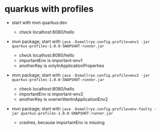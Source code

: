 # quarkus with profiles

- start with mvn quarkus:dev
  - check localhost:8080/hello
  
- mvn package; start with `java -Dsmallrye.config.profile=env1 -jar quarkus-profiles-1.0.0-SNAPSHOT-runner.jar`
  - check localhost:8080/hello
  - importantEnv is important-env1
  - anotherKey is onlyInApplicationProperties
  
- mvn package; start with `java -Dsmallrye.config.profile=env2 -jar quarkus-profiles-1.0.0-SNAPSHOT-runner.jar`
  - check localhost:8080/hello
  - importantEnv is important-env2
  - anotherKey is overwrittenInApplicationEnv2
  
- mvn package; start with `java -Dsmallrye.config.profile=env-faulty -jar quarkus-profiles-1.0.0-SNAPSHOT-runner.jar`
  - crashes, because importantEnv is missing
